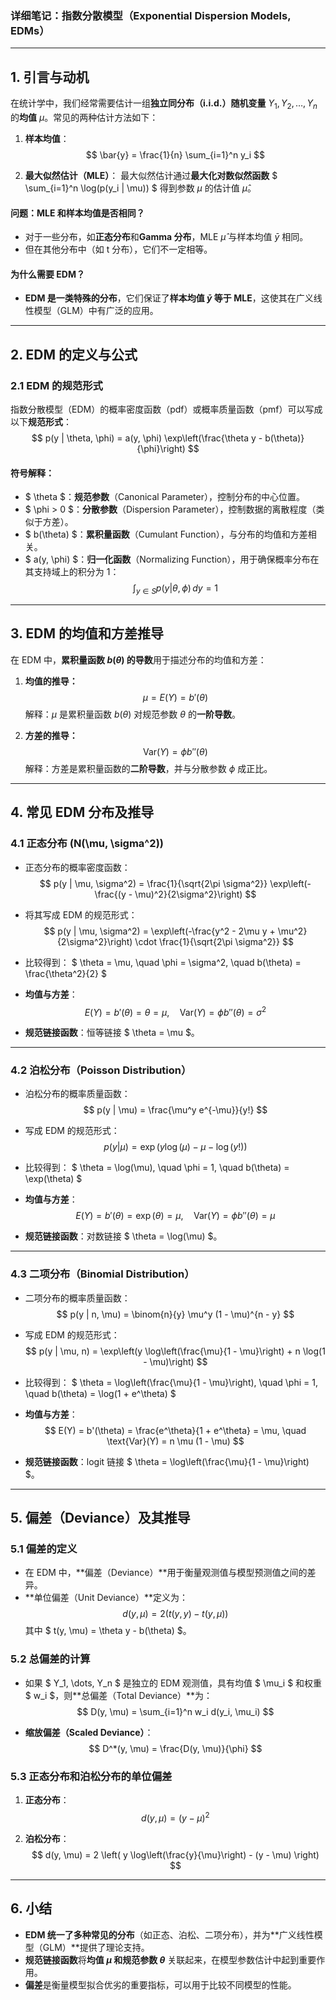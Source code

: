 ### **详细笔记：指数分散模型（Exponential Dispersion Models, EDMs）**

---

## **1. 引言与动机**

在统计学中，我们经常需要估计一组**独立同分布（i.i.d.）随机变量** $Y_1, Y_2, \dots, Y_n$ 的**均值** $\mu$。常见的两种估计方法如下：

1. **样本均值**：
   $$
   \bar{y} = \frac{1}{n} \sum_{i=1}^n y_i
   $$

2. **最大似然估计（MLE）**：
   最大似然估计通过**最大化对数似然函数** $ \sum_{i=1}^n \log(p(y_i | \mu)) $ 得到参数 $\mu$ 的估计值 $\hat{\mu}$。

#### **问题：MLE 和样本均值是否相同？**
- 对于一些分布，如**正态分布**和**Gamma 分布**，MLE $\hat{\mu}$ 与样本均值 $\bar{y}$ 相同。
- 但在其他分布中（如 t 分布），它们不一定相等。

#### **为什么需要 EDM？**
- **EDM 是一类特殊的分布**，它们保证了**样本均值 $\bar{y}$ 等于 MLE**，这使其在广义线性模型（GLM）中有广泛的应用。

---

## **2. EDM 的定义与公式**

### **2.1 EDM 的规范形式**
指数分散模型（EDM）的概率密度函数（pdf）或概率质量函数（pmf）可以写成以下**规范形式**：
$$
p(y | \theta, \phi) = a(y, \phi) \exp\left(\frac{\theta y - b(\theta)}{\phi}\right)
$$

#### **符号解释：**
- $ \theta $：**规范参数**（Canonical Parameter），控制分布的中心位置。
- $ \phi > 0 $：**分散参数**（Dispersion Parameter），控制数据的离散程度（类似于方差）。
- $ b(\theta) $：**累积量函数**（Cumulant Function），与分布的均值和方差相关。
- $ a(y, \phi) $：**归一化函数**（Normalizing Function），用于确保概率分布在其支持域上的积分为 1：
  $$
  \int_{y \in S} p(y | \theta, \phi) \, dy = 1
  $$

---

## **3. EDM 的均值和方差推导**

在 EDM 中，**累积量函数 $b(\theta)$ 的导数**用于描述分布的均值和方差：

1. **均值的推导：**
   $$
   \mu = E(Y) = b'(\theta)
   $$
   解释：$\mu$ 是累积量函数 $b(\theta)$ 对规范参数 $\theta$ 的**一阶导数**。

2. **方差的推导：**
   $$
   \text{Var}(Y) = \phi b''(\theta)
   $$
   解释：方差是累积量函数的**二阶导数**，并与分散参数 $\phi$ 成正比。

---

## **4. 常见 EDM 分布及推导**

### **4.1 正态分布 \(N(\mu, \sigma^2)\)**

- 正态分布的概率密度函数：
  $$
  p(y | \mu, \sigma^2) = \frac{1}{\sqrt{2\pi \sigma^2}} \exp\left(-\frac{(y - \mu)^2}{2\sigma^2}\right)
  $$

- 将其写成 EDM 的规范形式：
  $$
  p(y | \mu, \sigma^2) = \exp\left(-\frac{y^2 - 2\mu y + \mu^2}{2\sigma^2}\right) \cdot \frac{1}{\sqrt{2\pi \sigma^2}}
  $$

- 比较得到：
  $ \theta = \mu, \quad \phi = \sigma^2, \quad b(\theta) = \frac{\theta^2}{2} $

- **均值与方差**：
  $$
  E(Y) = b'(\theta) = \theta = \mu, \quad \text{Var}(Y) = \phi b''(\theta) = \sigma^2
  $$

- **规范链接函数**：恒等链接 $ \theta = \mu $。

---

### **4.2 泊松分布（Poisson Distribution）**

- 泊松分布的概率质量函数：
  $$
  p(y | \mu) = \frac{\mu^y e^{-\mu}}{y!}
  $$

- 写成 EDM 的规范形式：
  $$
  p(y | \mu) = \exp\left(y \log(\mu) - \mu - \log(y!)\right)
  $$

- 比较得到：
  $ \theta = \log(\mu), \quad \phi = 1, \quad b(\theta) = \exp(\theta) $

- **均值与方差**：
  $$
  E(Y) = b'(\theta) = \exp(\theta) = \mu, \quad \text{Var}(Y) = \phi b''(\theta) = \mu
  $$

- **规范链接函数**：对数链接 $ \theta = \log(\mu) $。

---

### **4.3 二项分布（Binomial Distribution）**

- 二项分布的概率质量函数：
  $$
  p(y | n, \mu) = \binom{n}{y} \mu^y (1 - \mu)^{n - y}
  $$

- 写成 EDM 的规范形式：
  $$
  p(y | \mu, n) = \exp\left(y \log\left(\frac{\mu}{1 - \mu}\right) + n \log(1 - \mu)\right)
  $$

- 比较得到：
  $ \theta = \log\left(\frac{\mu}{1 - \mu}\right), \quad \phi = 1, \quad b(\theta) = \log(1 + e^\theta) $

- **均值与方差**：
  $$
  E(Y) = b'(\theta) = \frac{e^\theta}{1 + e^\theta} = \mu, \quad \text{Var}(Y) = n \mu (1 - \mu)
  $$

- **规范链接函数**：logit 链接 $ \theta = \log\left(\frac{\mu}{1 - \mu}\right) $。

---

## **5. 偏差（Deviance）及其推导**

### **5.1 偏差的定义**
- 在 EDM 中，**偏差（Deviance）**用于衡量观测值与模型预测值之间的差异。
- **单位偏差（Unit Deviance）**定义为：
  $$
  d(y, \mu) = 2 \left( t(y, y) - t(y, \mu) \right)
  $$
  其中 $ t(y, \mu) = \theta y - b(\theta) $。

### **5.2 总偏差的计算**
- 如果 $ Y_1, \dots, Y_n $ 是独立的 EDM 观测值，具有均值 $ \mu_i $ 和权重 $ w_i $，则**总偏差（Total Deviance）**为：
  $$
  D(y, \mu) = \sum_{i=1}^n w_i d(y_i, \mu_i)
  $$

- **缩放偏差（Scaled Deviance）**：
  $$
  D^*(y, \mu) = \frac{D(y, \mu)}{\phi}
  $$

### **5.3 正态分布和泊松分布的单位偏差**
1. **正态分布**：
   $$
   d(y, \mu) = (y - \mu)^2
   $$

2. **泊松分布**：
   $$
   d(y, \mu) = 2 \left( y \log\left(\frac{y}{\mu}\right) - (y - \mu) \right)
   $$

---

## **6. 小结**

- **EDM 统一了多种常见的分布**（如正态、泊松、二项分布），并为**广义线性模型（GLM）**提供了理论支持。
- **规范链接函数**将**均值 $\mu$ 和规范参数 $\theta$** 关联起来，在模型参数估计中起到重要作用。
- **偏差**是衡量模型拟合优劣的重要指标，可以用于比较不同模型的性能。


